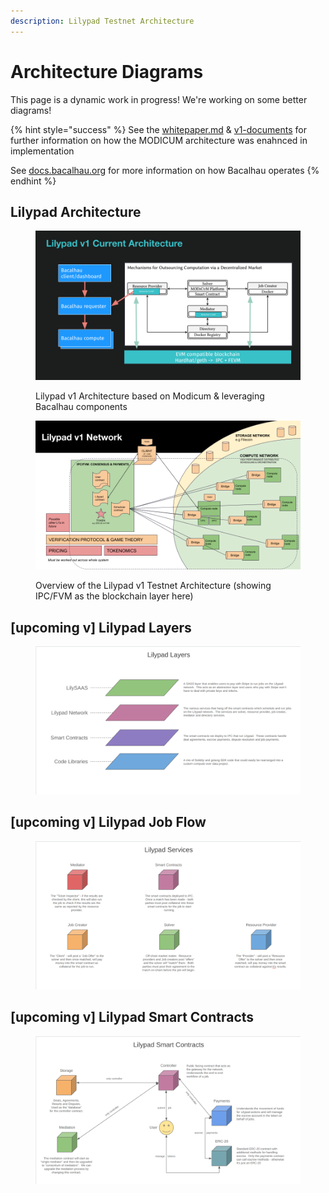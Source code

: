 ```yaml
---
description: Lilypad Testnet Architecture
---
```


# Architecture Diagrams

This page is a dynamic work in progress! We're working on some better diagrams!

{% hint style="success" %}
See the [whitepaper.md](../research-and-vision/whitepaper.md "mention") & [v1-documents](../research-and-vision/v1-documents/ "mention") for further information on how the MODICUM architecture was enahnced in implementation

See [docs.bacalhau.org](https://docs.bacalhau.org) for more information on how Bacalhau operates
{% endhint %}

## Lilypad Architecture&#x20;

<figure><img src="../.gitbook/assets/Lilypadv1 Architecture.png" alt=""><figcaption><p>Lilypad v1 Architecture based on Modicum &#x26; leveraging Bacalhau components</p></figcaption></figure>



<figure><img src="../.gitbook/assets/Lilypad v1 Architecture Network.png" alt=""><figcaption><p>Overview of the Lilypad v1 Testnet Architecture (showing IPC/FVM as the blockchain layer here)</p></figcaption></figure>

## \[upcoming v] Lilypad Layers

<figure><img src="../.gitbook/assets/image (35).png" alt=""><figcaption></figcaption></figure>

## \[upcoming v] Lilypad Job Flow

<figure><img src="../.gitbook/assets/image (30).png" alt=""><figcaption></figcaption></figure>

## \[upcoming v] Lilypad Smart Contracts

<figure><img src="../.gitbook/assets/image (34).png" alt=""><figcaption></figcaption></figure>



